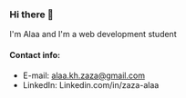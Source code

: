 ### Hi there 👋

I'm Alaa and I'm a web development student

#### Contact info:
* E-mail: alaa.kh.zaza@gmail.com 
* LinkedIn: Linkedin.com/in/zaza-alaa  
